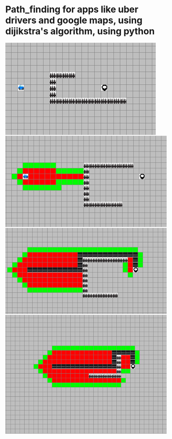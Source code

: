 # Path_finding for apps like uber drivers and google maps, using dijikstra's algorithm, using python 

![4](demo4.png)
![1](demo1.png)
![2](demo2.png)
![3](demo3.png)


